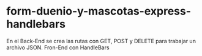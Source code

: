 # form-duenio-y-mascotas-express-handlebars
En el Back-End se crea las rutas con GET, POST y DELETE para trabajar un archivo JSON. Fron-End con HandleBars
